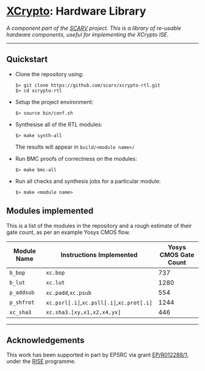 
# [XCrypto](https://github.com/scarv/xcrypto): Hardware Library

*A component part of the
[SCARV](https://github.com/scarv)
project.
This is a library of re-usable hardware components, useful for
implementing the XCrypto ISE.*

---

## Quickstart

- Clone the repository using:
    ```
    $> git clone https://github.com/scarv/xcrypto-rtl.git
    $> cd xcrypto-rtl
    ```
- Setup the project environment:
    ```
    $> source bin/conf.sh
    ```

- Synthesise all of the RTL modules:
    ```
    $> make synth-all
    ```
  The results will appear in `build/<module name>/`


- Run BMC proofs of correctness on the modules:
    ```
    $> make bmc-all
    ```

- Run all checks and synthesis jobs for a particular module:
    ```
    $> make <module name>
    ```

## Modules implemented

This is a list of the modules in the repository and a rough
estimate of their gate count, as per an example Yosys CMOS flow.

Module Name     | Instructions Implemented  | Yosys CMOS Gate Count
----------------|---------------------------|------------------------------
`b_bop`         | `xc.bop`                  | 737
`b_lut`         | `xc.lut`                  | 1280
`p_addsub`      | `xc.padd`,`xc.psub`       | 554
`p_shfrot`      | `xc.psrl[.i]`,`xc.psll[.i]`,`xc.prot[.i]` | 1244
`xc_sha3`       | `xc.sha3.[xy,x1,x2,x4,yx]` | 446

---

## Acknowledgements

This work has been supported in part by EPSRC via grant 
[EP/R012288/1](https://gow.epsrc.ukri.org/NGBOViewGrant.aspx?GrantRef=EP/R012288/1),
under the [RISE](http://www.ukrise.org) programme.

